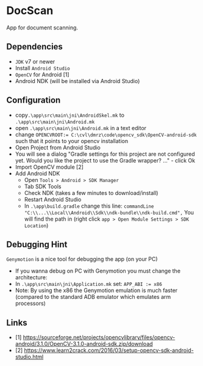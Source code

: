 # DocScan
App for document scanning.


## Dependencies
- `JDK` v7 or newer
- Install `Android Studio`
- `OpenCV` for Android [1]
- Android NDK (will be installed via Android Studio)

## Configuration
- copy`.\app\src\main\jni\AndroidSkel.mk` to `.\app\src\main\jni\Android.mk`
- open `.\app\src\main\jni\Android.mk` in a text editor
- change `OPENCVROOT:= C:\cvl\dmrz\code\opencv_sdk\OpenCV-android-sdk` such that
it points to your opencv installation
- Open Project from Android Studio
- You will see a dialog "Gradle settings for this project are not configured yet. Would you like the project to use the Gradle wrapper? ..." - click Ok
- Import OpenCV module [2]
- Add Android NDK
  - Open `Tools > Android > SDK Manager`
  - Tab SDK Tools
  - Check NDK (takes a few minutes to download/install)
  - Restart Android Studio
  - In `.\app\build.gradle` change this line:
    `commandLine "C:\\...\\Local\\Android\\Sdk\\ndk-bundle\\ndk-build.cmd",`
    You will find the path in (right click `app > Open Module Settings > SDK Location`)

## Debugging Hint
 `Genymotion` is a nice tool for debugging the app (on your PC)
 - If you wanna debug on PC with Genymotion you must change the architecture:
 - In `.\app\src\main\jni\Application.mk` set: `APP_ABI := x86`
 - Note: By using the x86 the Genymotion emulation is much faster (compared to the standard ADB emulator which emulates arm processors)



## Links
- [1] https://sourceforge.net/projects/opencvlibrary/files/opencv-android/3.1.0/OpenCV-3.1.0-android-sdk.zip/download
- [2] https://www.learn2crack.com/2016/03/setup-opencv-sdk-android-studio.html

